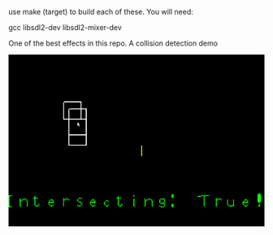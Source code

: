 use make (target) to build each of these.
You will need:

gcc
libsdl2-dev
libsdl2-mixer-dev

One of the best effects in this repo.
A collision detection demo

![Video of effect](capture_phystest.gif)
